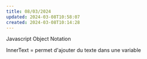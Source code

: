 ```yaml
---
title: 08/03/2024
updated: 2024-03-08T10:58:07
created: 2024-03-08T10:14:28
---
```


Javascript Object Notation

InnerText = permet d'ajouter du texte dans une variable

